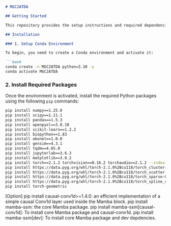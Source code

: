 ```markdown
# MGC2ATDA

## Getting Started

This repository provides the setup instructions and required dependencies to get started with the **MGC2ATDA** project. The following steps will guide you through creating the appropriate environment and installing all necessary libraries.

## Installation

### 1. Setup Conda Environment

To begin, you need to create a Conda environment and activate it:

```bash
conda create -n MGC2ATDA python=3.10 -y
conda activate MGC2ATDA
```

### 2. Install Required Packages

Once the environment is activated, install the required Python packages using the following `pip` commands:
```bash
pip install numpy==1.25.0
pip install scipy==1.11.1
pip install pandas==1.5.3
pip install openpyxl==3.0.10
pip install scikit-learn==1.2.2
pip install biopython==1.83
pip install obonet==1.0.0
pip install gensim==4.3.1
pip install tqdm==4.65.0
pip install jupyterlab==3.6.3
pip install matplotlib==3.8.2
pip install torch==2.1.2 torchvision==0.16.2 torchaudio==2.1.2 --index-url https://download.pytorch.org/whl/cu118
pip install https://data.pyg.org/whl/torch-2.1.0%2Bcu118/torch_cluster-1.6.2%2Bpt21cu118-cp310-cp310-win_amd64.whl
pip install https://data.pyg.org/whl/torch-2.1.0%2Bcu118/torch_scatter-2.1.2%2Bpt21cu118-cp310-cp310-win_amd64.whl
pip install https://data.pyg.org/whl/torch-2.1.0%2Bcu118/torch_sparse-0.6.18%2Bpt21cu118-cp310-cp310-win_amd64.whl
pip install https://data.pyg.org/whl/torch-2.1.0%2Bcu118/torch_spline_conv-1.2.2%2Bpt21cu118-cp310-cp310-win_amd64.whl
pip install torch-geometric
```
[Option] pip install causal-conv1d>=1.4.0: an efficient implementation of a simple causal Conv1d layer used inside the Mamba block.
pip install mamba-ssm: the core Mamba package.
pip install mamba-ssm[causal-conv1d]: To install core Mamba package and causal-conv1d.
pip install mamba-ssm[dev]: To install core Mamba package and dev depdencies.
